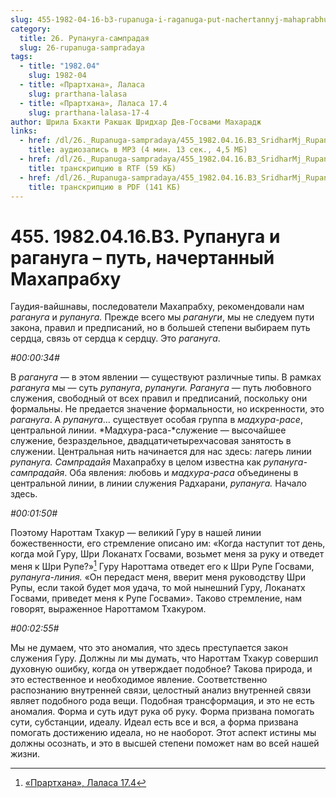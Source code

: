 ```yaml
---
slug: 455-1982-04-16-b3-rupanuga-i-raganuga-put-nachertannyj-mahaprabhu
category:
  title: 26. Рупануга-сампрадая
  slug: 26-rupanuga-sampradaya
tags:
  - title: "1982.04"
    slug: 1982-04
  - title: «Прартхана», Лаласа
    slug: prarthana-lalasa
  - title: «Прартхана», Лаласа 17.4
    slug: prarthana-lalasa-17-4
author: Шрила Бхакти Ракшак Шридхар Дев-Госвами Махарадж
links:
  - href: /dl/26._Rupanuga-sampradaya/455_1982.04.16.B3_SridharMj_Rupanuga_i_raganuga--put_nachertannyj_Mahaprabhu.mp3
    title: аудиозапись в MP3 (4 мин. 13 сек., 4,5 МБ)
  - href: /dl/26._Rupanuga-sampradaya/455_1982.04.16.B3_SridharMj_Rupanuga_i_raganuga--put_nachertannyj_Mahaprabhu.rtf
    title: транскрипцию в RTF (59 КБ)
  - href: /dl/26._Rupanuga-sampradaya/455_1982.04.16.B3_SridharMj_Rupanuga_i_raganuga--put_nachertannyj_Mahaprabhu.pdf
    title: транскрипцию в PDF (141 КБ)
---
```


# 455. 1982.04.16.B3. Рупануга и рагануга – путь, начертанный Махапрабху

Гаудия-вайшнавы, последователи Махапрабху, рекомендовали нам *рагануга* и *рупануга.* Прежде всего мы *рагануги*, мы не следуем пути закона, правил и предписаний, но в большей степени выбираем путь сердца, связь от сердца к сердцу. Это *рагануга*.

*#00:00:34#*

В *рагануга* — в этом явлении — существуют различные типы. В рамках *рагануга* мы — суть *рупануга*, *рупануги. Рагануга* — путь любовного служения, свободный от всех правил и предписаний, поскольку они формальны. Не предается значение формальности, но искренности, это *рагануга*. А *рупануга*… существует особая группа в *мадхура-расе*, центральной линии. *Мадхура-раса-*служение — высочайшее служение, безраздельное, двадцатичетырехчасовая занятость в служении. Центральная нить начинается для нас здесь: лагерь линии *рупануга. Сампрадайя* Махапрабху в целом известна как *рупануга-сампрадайя*. Оба явления: любовь и *мадхура-раса* объединены в центральной линии, в линии служения Радхарани, *рупануга.* Начало здесь.

*#00:01:50#*

Поэтому Нароттам Тхакур — великий Гуру в нашей линии божественности, его стремление описано им: «Когда наступит тот день, когда мой Гуру, Шри Локанатх Госвами, возьмет меня за руку и отведет меня к Шри Рупе?»[^_ftn1] Гуру Нароттама отведет его к Шри Рупе Госвами, *рупануга-линия.* «Он передаст меня, вверит меня руководству Шри Рупы, если такой будет моя удача, то мой нынешний Гуру, Локанатх Госвами, приведет меня к Рупе Госвами». Таково стремление, нам говорят, выраженное Нароттамом Тхакуром.

*#00:02:55#*

Мы не думаем, что это аномалия, что здесь преступается закон служения Гуру. Должны ли мы думать, что Нароттам Тхакур совершил духовную ошибку, когда он утверждает подобное? Такова природа, и это естественное и необходимое явление. Соответственно распознанию внутренней связи, целостный анализ внутренней связи являет подобного рода вещи. Подобная трансформация, и это не есть аномалия. Форма и суть идут рука об руку. Форма призвана помогать сути, субстанции, идеалу. Идеал есть все и вся, а форма призвана помогать достижению идеала, но не наоборот. Этот аспект истины мы должны осознать, и это в высшей степени поможет нам во всей нашей жизни.



[^_ftn1]: [«Прартхана», Лаласа 17.4](../notes/prarthana-lalasa/prarthana-lalasa-17-4.md)
